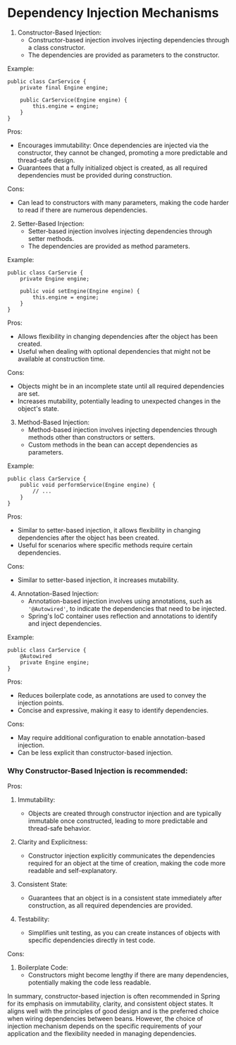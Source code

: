 # Dependency Injection Mechanisms

1. Constructor-Based Injection:
   - Constructor-based injection involves injecting dependencies through a class constructor.
   - The dependencies are provided as parameters to the constructor.

Example:
```
public class CarService {
    private final Engine engine;
    
    public CarService(Engine engine) {
        this.engine = engine;
    }
}
```

Pros:
- Encourages immutability: Once dependencies are injected via the constructor, they cannot be
changed, promoting a more predictable and thread-safe design.
- Guarantees that a fully initialized object is created, as all required dependencies must be
provided during construction.

Cons:
- Can lead to constructors with many parameters, making the code harder to read if there are
numerous dependencies.

2. Setter-Based Injection:
   - Setter-based injection involves injecting dependencies through setter methods.
   - The dependencies are provided as method parameters.

Example:
```
public class CarServie {
    private Engine engine;
    
    public void setEngine(Engine engine) {
        this.engine = engine;
    }
}
```

Pros:
- Allows flexibility in changing dependencies after the object has been created.
- Useful when dealing with optional dependencies that might not be available at construction
time.

Cons:
- Objects might be in an incomplete state until all required dependencies are set.
- Increases mutability, potentially leading to unexpected changes in the object's state.

3. Method-Based Injection:
   - Method-based injection involves injecting dependencies through methods other than
   constructors or setters.
   - Custom methods in the bean can accept dependencies as parameters.

Example:
```
public class CarService {
    public void performService(Engine engine) {
        // ...
    }
}
```

Pros:
- Similar to setter-based injection, it allows flexibility in changing dependencies after the
object has been created.
- Useful for scenarios where specific methods require certain dependencies.

Cons:
- Similar to setter-based injection, it increases mutability.

4. Annotation-Based Injection:
   - Annotation-based injection involves using annotations, such as `'@Autowired'`, to
   indicate the dependencies that need to be injected.
   - Spring's IoC container uses reflection and annotations to identify and inject
   dependencies.

Example:
```
public class CarService {
    @Autowired
    private Engine engine;
}
```

Pros:
- Reduces boilerplate code, as annotations are used to convey the injection points.
- Concise and expressive, making it easy to identify dependencies.

Cons:
- May require additional configuration to enable annotation-based injection.
- Can be less explicit than constructor-based injection.

### Why Constructor-Based Injection is recommended:

Pros:

1. Immutability:
   - Objects are created through constructor injection and are typically immutable once
   constructed, leading to more predictable and thread-safe behavior.

2. Clarity and Explicitness:
   - Constructor injection explicitly communicates the dependencies required for an object
   at the time of creation, making the code more readable and self-explanatory.

3. Consistent State:
   - Guarantees that an object is in a consistent state immediately after construction, as
   all required dependencies are provided.

4. Testability:
   - Simplifies unit testing, as you can create instances of objects with specific
   dependencies directly in test code.

Cons:

1. Boilerplate Code:
   - Constructors might become lengthy if there are many dependencies, potentially making
   the code less readable.

In summary, constructor-based injection is often recommended in Spring for its emphasis on
immutability, clarity, and consistent object states. It aligns well with the principles of
good design and is the preferred choice when wiring dependencies between beans. However, the
choice of injection mechanism depends on the specific requirements of your application and
the flexibility needed in managing dependencies.
